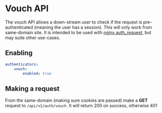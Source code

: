 # Vouch API

The vouch API allows a down-stream user to check if the request is pre-authenticated (meaning the user has a session).  This will only work
from same-domain site.  It is intended to be used with [nginx auth_request](../cookbooks/nginx-auth-request), but may suite other use-cases.

## Enabling

```yaml
authenticators:
    vouch:
        enabled: true
```

## Making a request

From the same-domain (making sure cookies are passed) make a **GET** request to `/api/v1/auth/vouch`.  It will return 200 on success, otherwise 401
